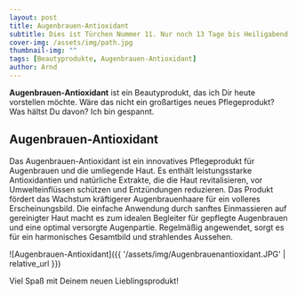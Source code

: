 ```yaml
---
layout: post
title: Augenbrauen-Antioxidant
subtitle: Dies ist Türchen Nummer 11. Nur noch 13 Tage bis Heiligabend!
cover-img: /assets/img/path.jpg
thumbnail-img: ""
tags: [Beautyprodukte, Augenbrauen-Antioxidant]
author: Arnd
---
```


**Augenbrauen-Antioxidant** ist ein Beautyprodukt, das ich Dir heute vorstellen möchte. Wäre das nicht ein großartiges neues Pflegeprodukt? Was hältst Du davon? Ich bin gespannt. 

## Augenbrauen-Antioxidant

Das Augenbrauen-Antioxidant ist ein innovatives Pflegeprodukt für Augenbrauen und die umliegende Haut. Es enthält leistungsstarke Antioxidantien und natürliche Extrakte, die die Haut revitalisieren, vor Umwelteinflüssen schützen und Entzündungen reduzieren. Das Produkt fördert das Wachstum kräftigerer Augenbrauenhaare für ein volleres Erscheinungsbild. Die einfache Anwendung durch sanftes Einmassieren auf gereinigter Haut macht es zum idealen Begleiter für gepflegte Augenbrauen und eine optimal versorgte Augenpartie. Regelmäßig angewendet, sorgt es für ein harmonisches Gesamtbild und strahlendes Aussehen.

![Augenbrauen-Antioxidant]({{ '/assets/img/Augenbrauenantioxidant.JPG' | relative_url }})

Viel Spaß mit Deinem neuen Lieblingsprodukt!